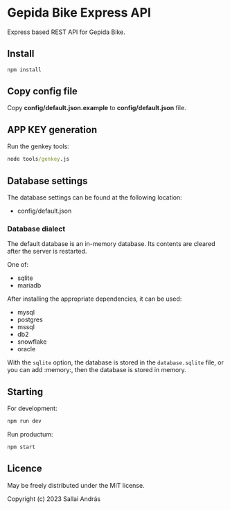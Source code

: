 # Gepida Bike Express API

Express based REST API for Gepida Bike.

## Install

```cmd
npm install
```

## Copy config file

Copy **config/default.json.example** to **config/default.json** file.

## APP KEY generation

Run the genkey tools:

```cmd
node tools/genkey.js
```

## Database settings

The database settings can be found at the following location:

* config/default.json

### Database dialect

The default database is an in-memory database. Its contents are cleared after the server is restarted.

One of:

* sqlite
* mariadb

After installing the appropriate dependencies, it can be used:

* mysql
* postgres
* mssql
* db2
* snowflake
* oracle

With the `sqlite` option, the database is stored in the `database.sqlite` file, or you can add :memory:, then the database is stored in memory.

## Starting

For development:

```cmd
npm run dev
```

Run productum:

```cmd
npm start
```

## Licence

May be freely distributed under the MIT license.

Copyright (c) 2023 Sallai András
